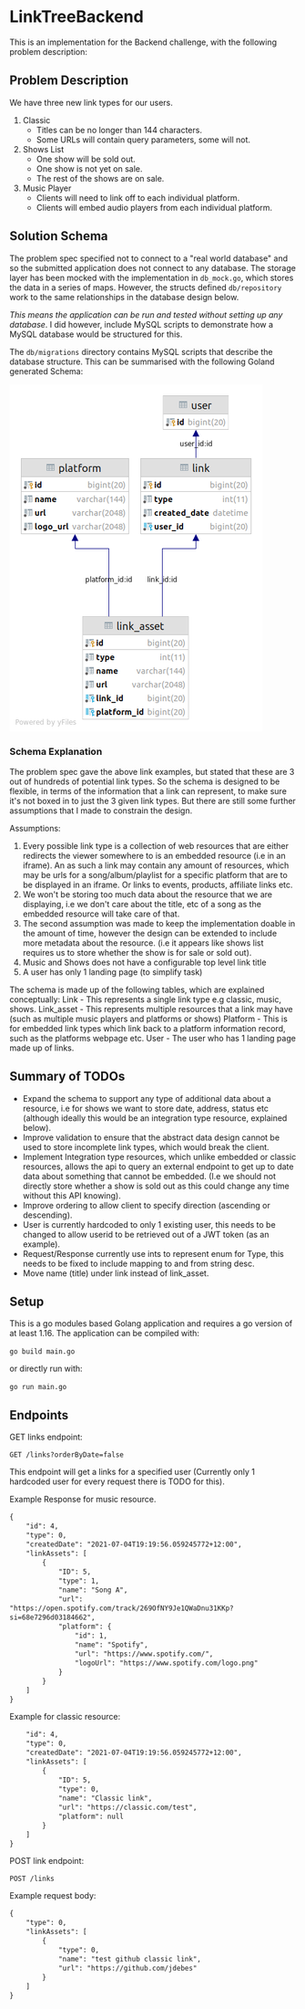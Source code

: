 # LinkTreeBackend

This is an implementation for the Backend challenge, with the following problem description:

## Problem Description
We have three new link types for our users.

1. Classic
    - Titles can be no longer than 144 characters.
    - Some URLs will contain query parameters, some will not.
2. Shows List
    - One show will be sold out.
    - One show is not yet on sale.
    - The rest of the shows are on sale.
3. Music Player
    - Clients will need to link off to each individual platform.
    - Clients will embed audio players from each individual platform.

## Solution Schema

The problem spec specified not to connect to a "real world database" and so the submitted application does not connect to any database. The storage layer has been mocked with the implementation in `db_mock.go`, which stores the
data in a series of maps. However, the structs defined `db/repository` work to the same relationships in the database design below. 

_This means the application can be run and tested without setting up any database_. I did however, include MySQL scripts to demonstrate how a MySQL database would be structured for this.

The `db/migrations` directory contains MySQL scripts that describe the database structure. This can be summarised with the following Goland generated Schema:

![image](db-diagram.png)

### Schema Explanation

The problem spec gave the above link examples, but stated that these are 3 out of hundreds of potential link types. So the schema is designed to be flexible,
in terms of the information that a link can represent, to make sure it's not boxed in to just the 3 given link types. But there are still some further assumptions
that I made to constrain the design.

Assumptions:
1. Every possible link type is a collection of web resources that are either redirects the viewer somewhere to is an embedded resource (i.e in an iframe). An as such a link may contain any amount of resources, which may be urls for a song/album/playlist for a specific platform that are to be displayed in an iframe. Or links to events, products, affiliate links etc.
2. We won't be storing too much data about the resource that we are displaying, i.e we don't care about the title, etc of a song as the embedded resource will take care of that.
3. The second assumption was made to keep the implementation doable in the amount of time, however the design can be extended to include more metadata about the resource. (i.e it appears like shows list requires us to store whether the show is for sale or sold out).
4. Music and Shows does not have a configurable top level link title
5. A user has only 1 landing page (to simplify task)

The schema is made up of the following tables, which are explained conceptually:
Link - This represents a single link type e.g classic, music, shows.
Link_asset - This represents multiple resources that a link may have (such as multiple music players and platforms or shows)
Platform - This is for embedded link types which link back to a platform information record, such as the platforms webpage etc.
User - The user who has 1 landing page made up of links.

## Summary of TODOs

- Expand the schema to support any type of additional data about a resource, i.e for shows we want to store date, address, status etc (although ideally this would be an integration type resource, explained below).
- Improve validation to ensure that the abstract data design cannot be used to store incomplete link types, which would break the client.
- Implement Integration type resources, which unlike embedded or classic resources, allows the api to query an external endpoint to get up to date data about something that cannot be embedded. (I.e we should not directly store whether a show is sold out as this could change any time without this API knowing).
- Improve ordering to allow client to specify direction (ascending or descending).
- User is currently hardcoded to only 1 existing user, this needs to be changed to allow userid to be retrieved out of a JWT token (as an example).
- Request/Response currently use ints to represent enum for Type, this needs to be fixed to include mapping to and from string desc.
- Move name (title) under link instead of link_asset.

## Setup

This is a go modules based Golang application and requires a go version of at least 1.16. The application can be compiled with:

`go build main.go`

or directly run with:

`go run main.go`

## Endpoints 

GET links endpoint:

```
GET /links?orderByDate=false
```

This endpoint will get a links for a specified user (Currently only 1 hardcoded user for every request there is TODO for this).

Example Response for music resource.

```
{
    "id": 4,
    "type": 0,
    "createdDate": "2021-07-04T19:19:56.059245772+12:00",
    "linkAssets": [
        {
            "ID": 5,
            "type": 1,
            "name": "Song A",
            "url": "https://open.spotify.com/track/269OfNY9Je1QWaDnu31KKp?si=68e7296d03184662",
            "platform": {
                "id": 1,
                "name": "Spotify",
                "url": "https://www.spotify.com/",
                "logoUrl": "https://www.spotify.com/logo.png"
            }
        }
    ]
}
```

Example for classic resource:

```
    "id": 4,
    "type": 0,
    "createdDate": "2021-07-04T19:19:56.059245772+12:00",
    "linkAssets": [
        {
            "ID": 5,
            "type": 0,
            "name": "Classic link",
            "url": "https://classic.com/test",
            "platform": null
        }
    ]
}
```

POST link endpoint:

```
POST /links
```
 Example request body:
 
```
{
    "type": 0,
    "linkAssets": [
        {
            "type": 0,
            "name": "test github classic link",
            "url": "https://github.com/jdebes"
        }
    ]
}
```